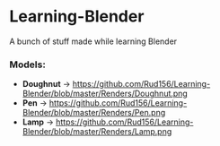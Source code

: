 # Learning-Blender
A bunch of stuff made while learning Blender

### Models:
- __Doughnut__ &rarr; https://github.com/Rud156/Learning-Blender/blob/master/Renders/Doughnut.png
- __Pen__ &rarr; https://github.com/Rud156/Learning-Blender/blob/master/Renders/Pen.png
- __Lamp__ &rarr; https://github.com/Rud156/Learning-Blender/blob/master/Renders/Lamp.png
